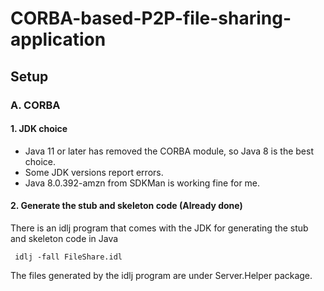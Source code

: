 # CORBA-based-P2P-file-sharing-application

## Setup

### A. CORBA

#### 1. JDK choice
- Java 11 or later has removed the CORBA module, so Java 8 is the best choice.
- Some JDK versions report errors.
- Java 8.0.392-amzn from SDKMan is working fine for me.

#### 2. Generate the stub and skeleton code (Already done)
There is an idlj program that comes with the JDK for generating the stub and skeleton code in Java
```shell
 idlj -fall FileShare.idl
```
The files generated by the idlj program are under Server.Helper package.